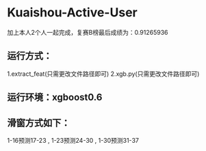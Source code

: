 # Kuaishou-Active-User
加上本人2个人一起完成，复赛B榜最后成绩为：0.91265936

## 运行方式：
1.extract_feat(只需更改文件路径即可)
2.xgb.py(只需更改文件路径即可)

## 运行环境：xgboost0.6

## 滑窗方式如下：
1-16预测17-23 ,
1-23预测24-30 ,
1-30预测31-37
